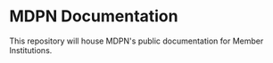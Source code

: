 # MDPN Documentation
This repository will house MDPN's public documentation for Member Institutions.